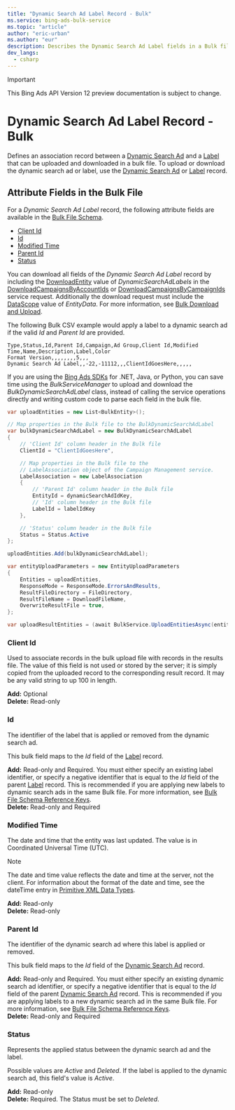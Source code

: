 ```yaml
---
title: "Dynamic Search Ad Label Record - Bulk"
ms.service: bing-ads-bulk-service
ms.topic: "article"
author: "eric-urban"
ms.author: "eur"
description: Describes the Dynamic Search Ad Label fields in a Bulk file.
dev_langs:
  - csharp
---
```

> [!IMPORTANT]
> This Bing Ads API Version 12 preview documentation is subject to change.

# Dynamic Search Ad Label Record - Bulk
Defines an association record between a [Dynamic Search Ad](../bulk-service/dynamic-search-ad.md) and a [Label](../bulk-service/label.md) that can be uploaded and downloaded in a bulk file. To upload or download the dynamic search ad or label, use the [Dynamic Search Ad](../bulk-service/dynamic-search-ad.md) or [Label](../bulk-service/label.md) record.

## <a name="entitydata"></a>Attribute Fields in the Bulk File
For a *Dynamic Search Ad Label* record, the following attribute fields are available in the [Bulk File Schema](../bulk-service/bulk-file-schema.md). 

- [Client Id](#clientid)
- [Id](#id)
- [Modified Time](#modifiedtime)
- [Parent Id](#parentid)
- [Status](#status)

You can download all fields of the *Dynamic Search Ad Label* record by including the [DownloadEntity](../bulk-service/downloadentity.md) value of *DynamicSearchAdLabels* in the [DownloadCampaignsByAccountIds](../bulk-service/downloadcampaignsbyaccountids.md) or [DownloadCampaignsByCampaignIds](../bulk-service/downloadcampaignsbycampaignids.md) service request. Additionally the download request must include the [DataScope](../bulk-service/datascope.md) value of *EntityData*. For more information, see [Bulk Download and Upload](../guides/bulk-download-upload.md).

The following Bulk CSV example would apply a label to a dynamic search ad if the valid *Id* and *Parent Id* are provided. 

```csv
Type,Status,Id,Parent Id,Campaign,Ad Group,Client Id,Modified Time,Name,Description,Label,Color
Format Version,,,,,,,,5,,,
Dynamic Search Ad Label,,-22,-11112,,,ClientIdGoesHere,,,,,
```

If you are using the [Bing Ads SDKs](../guides/client-libraries.md) for .NET, Java, or Python, you can save time using the *BulkServiceManager* to upload and download the *BulkDynamicSearchAdLabel* class, instead of calling the service operations directly and writing custom code to parse each field in the bulk file. 


```csharp
var uploadEntities = new List<BulkEntity>();

// Map properties in the Bulk file to the BulkDynamicSearchAdLabel
var bulkDynamicSearchAdLabel = new BulkDynamicSearchAdLabel
{
    // 'Client Id' column header in the Bulk file
    ClientId = "ClientIdGoesHere",

    // Map properties in the Bulk file to the 
    // LabelAssociation object of the Campaign Management service.
    LabelAssociation = new LabelAssociation
    {
        // 'Parent Id' column header in the Bulk file
        EntityId = dynamicSearchAdIdKey,
        // 'Id' column header in the Bulk file
        LabelId = labelIdKey
    },

    // 'Status' column header in the Bulk file
    Status = Status.Active
};

uploadEntities.Add(bulkDynamicSearchAdLabel);

var entityUploadParameters = new EntityUploadParameters
{
    Entities = uploadEntities,
    ResponseMode = ResponseMode.ErrorsAndResults,
    ResultFileDirectory = FileDirectory,
    ResultFileName = DownloadFileName,
    OverwriteResultFile = true,
};

var uploadResultEntities = (await BulkService.UploadEntitiesAsync(entityUploadParameters)).ToList();
```

### <a name="clientid"></a>Client Id
Used to associate records in the bulk upload file with records in the results file. The value of this field is not used or stored by the server; it is simply copied from the uploaded record to the corresponding result record. It may be any valid string to up 100 in length.

**Add:** Optional  
**Delete:** Read-only  

### <a name="id"></a>Id
The identifier of the label that is applied or removed from the dynamic search ad.

This bulk field maps to the *Id* field of the [Label](../bulk-service/label.md) record. 

**Add:** Read-only and Required. You must either specify an existing label identifier, or specify a negative identifier that is equal to the *Id* field of the parent [Label](../bulk-service/label.md) record. This is recommended if you are applying new labels to dynamic search ads in the same Bulk file. For more information, see [Bulk File Schema Reference Keys](../bulk-service/bulk-file-schema.md#referencekeys).  
**Delete:** Read-only and Required  

### <a name="modifiedtime"></a>Modified Time
The date and time that the entity was last updated. The value is in Coordinated Universal Time (UTC).

> [!NOTE]
> The date and time value reflects the date and time at the server, not the client. For information about the format of the date and time, see the dateTime entry in [Primitive XML Data Types](https://go.microsoft.com/fwlink/?linkid=859198).

**Add:** Read-only  
**Delete:** Read-only  

### <a name="parentid"></a>Parent Id
The identifier of the dynamic search ad where this label is applied or removed.
	
This bulk field maps to the *Id* field of the [Dynamic Search Ad](../bulk-service/dynamic-search-ad.md) record. 

**Add:** Read-only and Required. You must either specify an existing dynamic search ad identifier, or specify a negative identifier that is equal to the *Id* field of the parent [Dynamic Search Ad](../bulk-service/dynamic-search-ad.md) record. This is recommended if you are applying labels to a new dynamic search ad in the same Bulk file. For more information, see [Bulk File Schema Reference Keys](../bulk-service/bulk-file-schema.md#referencekeys).  
**Delete:** Read-only and Required  

### <a name="status"></a>Status
Represents the applied status between the dynamic search ad and the label. 

Possible values are *Active* and *Deleted*. If the label is applied to the dynamic search ad, this field's value is *Active*.

**Add:** Read-only  
**Delete:** Required. The Status must be set to *Deleted*. 

